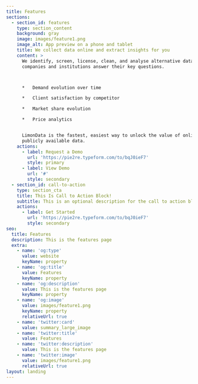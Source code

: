```yaml
---
title: Features
sections:
  - section_id: features
    type: section_content
    background: gray
    image: images/feature1.png
    image_alt: App preview on a phone and tablet
    title: We collect data online and extract insights for you
    content: >
      We identify, screen, license, clean, and analyse alternative data to help
      companies and institutions answer their key questions.



      *   Demand evolution over time

      *   Client satisfaction by competitor

      *   Market share evolution

      *   Price analytics


      LimonData is the fastest, easiest way to unlock the value of online
      publicly available data.
    actions:
      - label: Request a Demo
        url: 'https://pie2re.typeform.com/to/bqJ0ieF7'
        style: primary
      - label: View Demo
        url: '#'
        style: secondary
  - section_id: call-to-action
    type: section_cta
    title: This Is Call to Action Block!
    subtitle: This is an optional description for the call to action block.
    actions:
      - label: Get Started
        url: 'https://pie2re.typeform.com/to/bqJ0ieF7'
        style: secondary
seo:
  title: Features
  description: This is the features page
  extra:
    - name: 'og:type'
      value: website
      keyName: property
    - name: 'og:title'
      value: Features
      keyName: property
    - name: 'og:description'
      value: This is the features page
      keyName: property
    - name: 'og:image'
      value: images/feature1.png
      keyName: property
      relativeUrl: true
    - name: 'twitter:card'
      value: summary_large_image
    - name: 'twitter:title'
      value: Features
    - name: 'twitter:description'
      value: This is the features page
    - name: 'twitter:image'
      value: images/feature1.png
      relativeUrl: true
layout: landing
---
```

